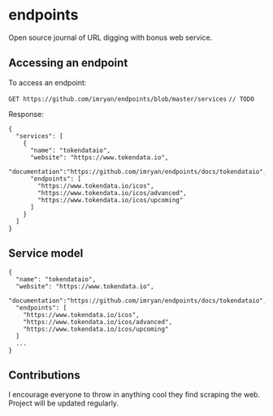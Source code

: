 # endpoints
Open source journal of URL digging with bonus web service.

## Accessing an endpoint
To access an endpoint:

`GET https://github.com/imryan/endpoints/blob/master/services` `// TODO`

Response:
```
{
  "services": [
    {
      "name": "tokendataio",
      "website": "https://www.tokendata.io",
      "documentation":"https://github.com/imryan/endpoints/docs/tokendataio",
      "endpoints": [
        "https://www.tokendata.io/icos",
        "https://www.tokendata.io/icos/advanced",
        "https://www.tokendata.io/icos/upcoming"
      ]
    }
  ]
}
```

## Service model
```
{
  "name": "tokendataio",
  "website": "https://www.tokendata.io",
  "documentation":"https://github.com/imryan/endpoints/docs/tokendataio",
  "endpoints": [
    "https://www.tokendata.io/icos",
    "https://www.tokendata.io/icos/advanced",
    "https://www.tokendata.io/icos/upcoming"
  ]
  ...
}
```

## Contributions
I encourage everyone to throw in anything cool they find scraping the web. Project will be updated regularly.
